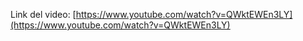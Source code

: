 Link del video:
[https://www.youtube.com/watch?v=QWktEWEn3LY](https://www.youtube.com/watch?v=QWktEWEn3LY)
